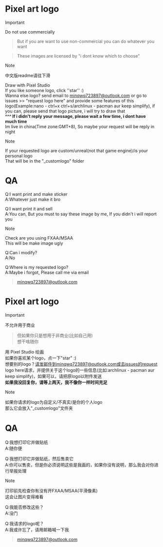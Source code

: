# Pixel art logo
> [!Important]
>
> Do not use commercially

> But if you are want to use non-commercial
> you can do whatever you want

> These images are licensed by "i dont know which to choose"

> [!Note]
>
> 中文版readme请往下滑

Draw with Pixel Studio  
If you like someone logo, click ''star'' :)  
Wanna else logo? send email to minqwq723897@outlook.com or go to issues >> "request logo here" and provide some features of this logo(Example:nano - ctrl+x   ctrl+s/archlinux - pacman   aur   keep simplify), if you can, please send that logo picture, i will try to draw that  
**^^^ If i didn't reply your message, please wait a few time, i dont have much time**  
Im live in china(Time zone:GMT+8), So maybe your request will be reply in night

> [!Note]
>
> If your requested logo are custom/unreal(not that game engine)/is your personal logo  
> That will be in the "_customlogo" folder

# QA

Q:I want print and make sticker  
A:Whatever just make it bro

Q:I want print it and sell  
A:You can, But you must to say these image by me, If you didn't i will report you

> [!Note]
>
> Check are you using FXAA/MSAA  
> This will be make image ugly

Q:Can i modify?  
A:No

Q:Where is my requested logo?  
A:Maybe i forgot, Please call me via email

> minqwq723897@outlook.com
#
# Pixel art logo
> [!Important]
>
> 不允许用于商业

> 但如果你只是想用于非商业(比如自己用)  
> 想干啥随你

用 Pixel Studio 绘画  
如果你喜欢某个logo，点一下"star" :)  
想要别的logo？请发邮件到minqwq723897@outlook.com或去issues的request logo here请求，并提供关于这个logo的一些信息(比如:archlinux - pacman   aur   keep simplify)，如果可以，请把原logo以附件发送  
**如果我没回复你，请等上两天，我不像你一样时间充足**  

> [!Note]
>
> 如果你请求的logo为自定义/不真实/是你的个人logo  
> 那么它会放入"_customlogo"文件夹

# QA

Q:我想打印它并做贴纸  
A:随你便

Q:我想打印它并做贴纸，然后售卖它  
A:你可以售卖，但是你必须说明这些是我画的，如果你没有说明，那么我会对你进行举报处理

> [!Note]
>
> 打印前先检查你有没有开FXAA/MSAA(平滑像素)  
> 这会让图片变得难看

Q:我能否修改这些？  
A:没门

Q:我请求的logo呢？  
A:我或许忘了，请用邮箱喊一下我

> minqwq723897@outlook.com
